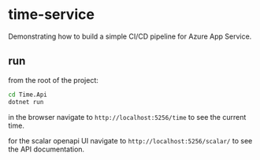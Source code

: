 # time-service
Demonstrating how to build a simple CI/CD pipeline for Azure App Service.

## run

from the root of the project:

```bash
cd Time.Api
dotnet run
```
in the browser navigate to `http://localhost:5256/time` to see the current time.

for the scalar openapi UI navigate to `http://localhost:5256/scalar/` to see the API documentation.